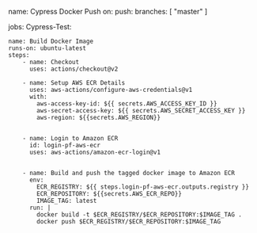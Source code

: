 name: Cypress Docker Push
on: 
  push: 
    branches: [ "master" ]
  
jobs:
  Cypress-Test:
   
  
    name: Build Docker Image
    runs-on: ubuntu-latest  
    steps:  
        - name: Checkout
          uses: actions/checkout@v2    
          
        - name: Setup AWS ECR Details
          uses: aws-actions/configure-aws-credentials@v1
          with:
            aws-access-key-id: ${{ secrets.AWS_ACCESS_KEY_ID }}
            aws-secret-access-key: ${{ secrets.AWS_SECRET_ACCESS_KEY }}
            aws-region: ${{secrets.AWS_REGION}}


        - name: Login to Amazon ECR
          id: login-pf-aws-ecr
          uses: aws-actions/amazon-ecr-login@v1
          

        - name: Build and push the tagged docker image to Amazon ECR
          env:
            ECR_REGISTRY: ${{ steps.login-pf-aws-ecr.outputs.registry }}
            ECR_REPOSITORY: ${{secrets.AWS_ECR_REPO}}
            IMAGE_TAG: latest
          run: |
            docker build -t $ECR_REGISTRY/$ECR_REPOSITORY:$IMAGE_TAG .
            docker push $ECR_REGISTRY/$ECR_REPOSITORY:$IMAGE_TAG